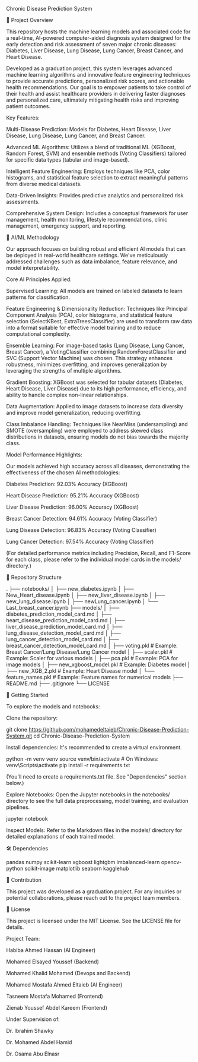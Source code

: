 Chronic Disease Prediction System

🌟 Project Overview

This repository hosts the machine learning models and associated code for a real-time, AI-powered computer-aided diagnosis system designed for the early detection and risk assessment of seven major chronic diseases: Diabetes, Liver Disease, Lung Disease, Lung Cancer, Breast Cancer, and Heart Disease.

Developed as a graduation project, this system leverages advanced machine learning algorithms and innovative feature engineering techniques to provide accurate predictions, personalized risk scores, and actionable health recommendations. Our goal is to empower patients to take control of their health and assist healthcare providers in delivering faster diagnoses and personalized care, ultimately mitigating health risks and improving patient outcomes.


Key Features:

Multi-Disease Prediction: Models for Diabetes, Heart Disease, Liver Disease, Lung Disease, Lung Cancer, and Breast Cancer.

Advanced ML Algorithms: Utilizes a blend of traditional ML (XGBoost, Random Forest, SVM) and ensemble methods (Voting Classifiers) tailored for specific data types (tabular and image-based).

Intelligent Feature Engineering: Employs techniques like PCA, color histograms, and statistical feature selection to extract meaningful patterns from diverse medical datasets.

Data-Driven Insights: Provides predictive analytics and personalized risk assessments.

Comprehensive System Design: Includes a conceptual framework for user management, health monitoring, lifestyle recommendations, clinic management, emergency support, and reporting.


🧠 AI/ML Methodology


Our approach focuses on building robust and efficient AI models that can be deployed in real-world healthcare settings. We've meticulously addressed challenges such as data imbalance, feature relevance, and model interpretability.

Core AI Principles Applied:

Supervised Learning: All models are trained on labeled datasets to learn patterns for classification.

Feature Engineering & Dimensionality Reduction: Techniques like Principal Component Analysis (PCA), color histograms, and statistical feature selection (SelectKBest, ExtraTreesClassifier) are used to transform raw data into a format suitable for effective model training and to reduce computational complexity.

Ensemble Learning: For image-based tasks (Lung Disease, Lung Cancer, Breast Cancer), a VotingClassifier combining RandomForestClassifier and SVC (Support Vector Machine) was chosen. This strategy enhances robustness, minimizes overfitting, and improves generalization by leveraging the strengths of multiple algorithms.

Gradient Boosting: XGBoost was selected for tabular datasets (Diabetes, Heart Disease, Liver Disease) due to its high performance, efficiency, and ability to handle complex non-linear relationships.

Data Augmentation: Applied to image datasets to increase data diversity and improve model generalization, reducing overfitting.

Class Imbalance Handling: Techniques like NearMiss (undersampling) and SMOTE (oversampling) were employed to address skewed class distributions in datasets, ensuring models do not bias towards the majority class.



Model Performance Highlights:


Our models achieved high accuracy across all diseases, demonstrating the effectiveness of the chosen AI methodologies:

Diabetes Prediction: 92.03% Accuracy (XGBoost)

Heart Disease Prediction: 95.21% Accuracy (XGBoost)

Liver Disease Prediction: 96.00% Accuracy (XGBoost)

Breast Cancer Detection: 94.61% Accuracy (Voting Classifier)

Lung Disease Detection: 96.83% Accuracy (Voting Classifier)

Lung Cancer Detection: 97.54% Accuracy (Voting Classifier)

(For detailed performance metrics including Precision, Recall, and F1-Score for each class, please refer to the individual model cards in the models/ directory.)




📂 Repository Structure


.
├── notebooks/
│   ├── new_diabetes.ipynb
│   ├── New_Heart_disease.ipynb
│   ├── new_liver_disease.ipynb
│   ├── new_lung_disease.ipynb
│   ├── newLung_cancer.ipynb
│   └── Last_breast_cancer.ipynb
├── models/
│   ├── diabetes_prediction_model_card.md
│   ├── heart_disease_prediction_model_card.md
│   ├── liver_disease_prediction_model_card.md
│   ├── lung_disease_detection_model_card.md
│   ├── lung_cancer_detection_model_card.md
│   ├── breast_cancer_detection_model_card.md
│   ├── voting.pkl                  # Example: Breast Cancer/Lung Disease/Lung Cancer model
│   ├── scaler.pkl                  # Example: Scaler for various models
│   ├── pca.pkl                     # Example: PCA for image models
│   ├── new_xgboost_model.pkl       # Example: Diabetes model
│   ├── new_XGB_2.pkl               # Example: Heart Disease model
│   └── feature_names.pkl           # Example: Feature names for numerical models
├── README.md
├── .gitignore
└── LICENSE





🚀 Getting Started

To explore the models and notebooks:


Clone the repository:


git clone https://github.com/mohamedeltaieb/Chronic-Disease-Prediction-System.git
cd Chronic-Disease-Prediction-System

Install dependencies:
It's recommended to create a virtual environment.

python -m venv venv
source venv/bin/activate  # On Windows: venv\Scripts\activate
pip install -r requirements.txt

(You'll need to create a requirements.txt file. See "Dependencies" section below.)

Explore Notebooks:
Open the Jupyter notebooks in the notebooks/ directory to see the full data preprocessing, model training, and evaluation pipelines.

jupyter notebook

Inspect Models:
Refer to the Markdown files in the models/ directory for detailed explanations of each trained model.


🛠️ Dependencies


pandas
numpy
scikit-learn
xgboost
lightgbm
imbalanced-learn
opencv-python
scikit-image
matplotlib
seaborn
kagglehub



🤝 Contribution

This project was developed as a graduation project. For any inquiries or potential collaborations, please reach out to the project team members.


📄 License

This project is licensed under the MIT License. See the LICENSE file for details.


Project Team:


Habiba Ahmed Hassan (AI Engineer)


Mohamed Elsayed Youssef (Backend)


Mohamed Khalid Mohamed (Devops and Backend)


Mohamed Mostafa Ahmed Eltaieb (AI Engineer)


Tasneem Mostafa Mohamed (Frontend)


Zienab Youssef Abdel Kareem (Frontend)



Under Supervision of:


Dr. Ibrahim Shawky


Dr. Mohamed Abdel Hamid


Dr. Osama Abu Elnasr
